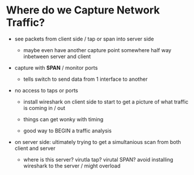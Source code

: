 # Where do we Capture Network Traffic?

- see packets from client side / tap or span into server side 
    
    - maybe even have another capture point somewhere half way inbetween server and client

- capture with **SPAN** / monitor ports
 
    - tells switch to send data from 1 interface to another

- no access to taps or ports

    - install wireshark on client side to start to get a picture of what traffic is coming in / out

    - things can get wonky with timing
    
    - good way to BEGIN a traffic analysis

- on server side: ultimately trying to get a simultanious scan from both client and server

    - where is this server? virutla tap? virutal SPAN? avoid installing wireshark to the server / might overload 


